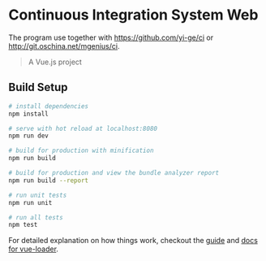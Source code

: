 Continuous Integration System Web
=================================

The program use together with https://github.com/yi-ge/ci or http://git.oschina.net/mgenius/ci.

> A Vue.js project

Build Setup
-----------

```bash
# install dependencies
npm install

# serve with hot reload at localhost:8080
npm run dev

# build for production with minification
npm run build

# build for production and view the bundle analyzer report
npm run build --report

# run unit tests
npm run unit

# run all tests
npm test
```

For detailed explanation on how things work, checkout the [guide](http://vuejs-templates.github.io/webpack/) and [docs for vue-loader](http://vuejs.github.io/vue-loader).
